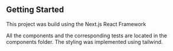 ## Getting Started

This project was build using the Next.js React Framework

All the components and the corresponding tests are located in the components folder.
The styling was implemented using tailwind.
